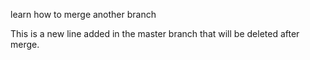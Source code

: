 learn how to merge another branch

This is a new line added in the master branch that will be deleted after merge.
